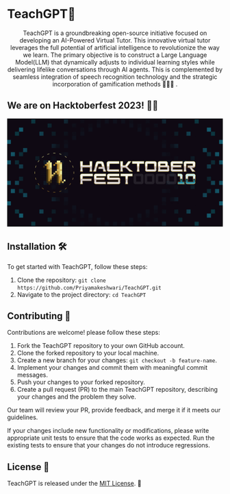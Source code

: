 # TeachGPT🤖
<div align="center">
TeachGPT  is a groundbreaking open-source initiative focused on developing an AI-Powered Virtual Tutor. This innovative virtual tutor leverages the full potential of artificial intelligence to revolutionize the way we learn. The primary objective is to construct a Large Language Model(LLM) that dynamically adjusts to individual learning styles while delivering lifelike conversations through AI agents. This is complemented by seamless integration of speech recognition technology and the strategic incorporation of gamification methods 👩🏻‍💻 . 
</div>

## We are on Hacktoberfest 2023! 🚀🎉
<img src="readme.png"/>

## Installation 🛠️

To get started with TeachGPT, follow these steps:

1. Clone the repository: `git clone https://github.com/Priyamakeshwari/TeachGPT.git`
2. Navigate to the project directory: `cd TeachGPT`

## Contributing 👥

Contributions are welcome!  please follow these steps:

1. Fork the TeachGPT repository to your own GitHub account.
2. Clone the forked repository to your local machine.
3. Create a new branch for your changes: `git checkout -b feature-name`.
4. Implement your changes and commit them with meaningful commit messages.
5. Push your changes to your forked repository.
6. Create a pull request (PR) to the main TeachGPT repository, describing your changes and the problem they solve.

Our team will review your PR, provide feedback, and merge it if it meets our guidelines.

If your changes include new functionality or modifications, please write appropriate unit tests to ensure that the code works as expected. Run the existing tests to ensure that your changes do not introduce regressions.


## License 📝

TeachGPT is released under the [MIT License](./LICENSE.md). 📄

